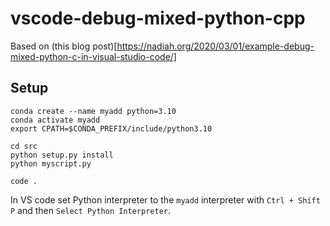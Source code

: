 # vscode-debug-mixed-python-cpp

Based on (this blog post)[https://nadiah.org/2020/03/01/example-debug-mixed-python-c-in-visual-studio-code/]

## Setup

```
conda create --name myadd python=3.10
conda activate myadd
export CPATH=$CONDA_PREFIX/include/python3.10
```

```
cd src
python setup.py install
python myscript.py
```

```
code .
```

In VS code set Python interpreter to the `myadd` interpreter with
`Ctrl + Shift P` and then `Select Python Interpreter`.

